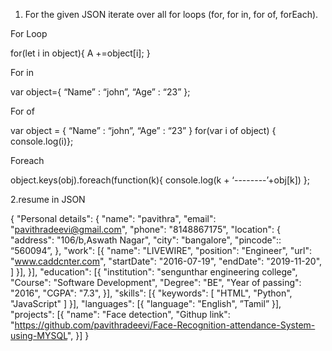 1. For the given JSON iterate over all for loops (for, for in, for of, forEach).

For Loop

for(let i in object){
A +=object[i];
}


For in

var object={
“Name” : “john”,
“Age” : “23”
};


For of

var object = {
“Name” : “john”,
“Age” : “23”
}
for(var i of object)
{
console.log(i)};

Foreach

object.keys(obj).foreach(function(k){
console.log(k + ‘--------’+obj[k])
};

2.resume in JSON 

{
  "Personal details": {
    "name": "pavithra",
    "email": "pavithradeevi@gmail.com",
    "phone": "8148867175",
    "location": {
      "address": "106/b,Aswath Nagar",
      "city": "bangalore",
"pincode":: “560094”,
    },
    "work": [{
    "name": "LIVEWIRE",
    "position": "Engineer",
    "url": "www.caddcnter.com",
    "startDate": "2016-07-19",
    "endDate": "2019-11-20",    
    ]
  }],
   }],
  "education": [{
    "institution": "sengunthar engineering college",
    "Course": "Software Development",
    "Degree": "BE",
    "Year of passing": "2016",
    "CGPA": "7.3",
     }],
   "skills": [{
    "keywords": [
      "HTML",
      "Python",
      "JavaScript"
    ]
  }],
  "languages": [{
    "language": 
"English",
”Tamil”
  }],
   "projects": [{
    "name": "Face detection",
    "Githup link": "https://github.com/pavithradeevi/Face-Recognition-attendance-System-using-MYSQL",
       }]
}















